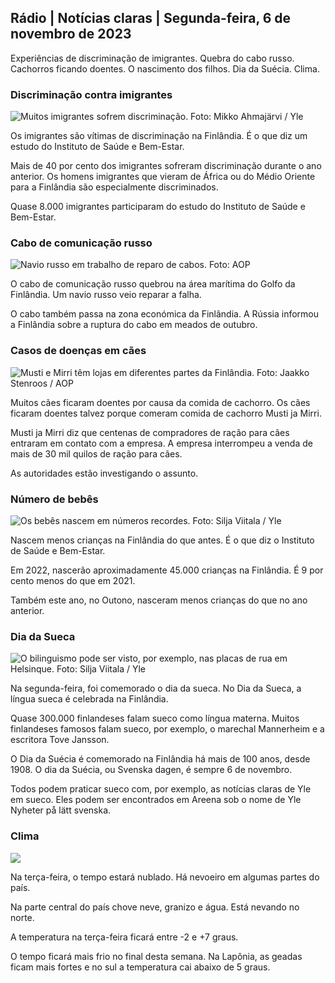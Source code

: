 ## Rádio \| Notícias claras \| Segunda-feira, 6 de novembro de 2023

Experiências de discriminação de imigrantes. Quebra do cabo russo. Cachorros ficando doentes. O nascimento dos filhos. Dia da Suécia. Clima.

### Discriminação contra imigrantes

![Muitos imigrantes sofrem discriminação. Foto: Mikko Ahmajärvi / Yle](https://images.cdn.yle.fi/image/upload/c_crop,h_2485,w_4419,x_0,y_114/ar_1.7777777777777777,c_fill,g_faces,h_675,w_1200/dpr_1.0/q_auto:eco/f_auto/fl_lossy/v1698074800/39-115894164df61298ec3e)

Os imigrantes são vítimas de discriminação na Finlândia. É o que diz um estudo do Instituto de Saúde e Bem-Estar.

Mais de 40 por cento dos imigrantes sofreram discriminação durante o ano anterior. Os homens imigrantes que vieram de África ou do Médio Oriente para a Finlândia são especialmente discriminados.

Quase 8.000 imigrantes participaram do estudo do Instituto de Saúde e Bem-Estar.

### Cabo de comunicação russo

![Navio russo em trabalho de reparo de cabos. Foto: AOP](https://images.cdn.yle.fi/image/upload/c_crop,h_3283,w_5838,x_0,y_380/ar_1.777777777777777,c_fill,g_faces,h_675,w_1200/dpr_1.0/q_auto:eco/f_auto/fl_lossy/v1699268142/39-11962776548c5acae94c)

O cabo de comunicação russo quebrou na área marítima do Golfo da Finlândia. Um navio russo veio reparar a falha.

O cabo também passa na zona económica da Finlândia. A Rússia informou a Finlândia sobre a ruptura do cabo em meados de outubro.

### Casos de doenças em cães

![Musti e Mirri têm lojas em diferentes partes da Finlândia. Foto: Jaakko Stenroos / AOP](https://images.cdn.yle.fi/image/upload/c_crop,h_2746,w_4883,x_0,y_452/ar_1.7777777777777777,c_fill,g_faces,h_675,w_1200/dpr_1.0/q_auto:eco/f_auto/fl_lossy/v1699194714/39-11960056547a6fe024cd)

Muitos cães ficaram doentes por causa da comida de cachorro. Os cães ficaram doentes talvez porque comeram comida de cachorro Musti ja Mirri.

Musti ja Mirri diz que centenas de compradores de ração para cães entraram em contato com a empresa. A empresa interrompeu a venda de mais de 30 mil quilos de ração para cães.

As autoridades estão investigando o assunto.

### Número de bebês

![Os bebês nascem em números recordes. Foto: Silja Viitala / Yle](https://images.cdn.yle.fi/image/upload/c_crop,h_2812,w_5000,x_0,y_233/ar_1.777777777777777,c_fill,g_faces,h_675,w_1200/dpr_1.0/q_auto:eco/f_auto/fl_lossy/v1697805617/39-1189261653274b0907f5)

Nascem menos crianças na Finlândia do que antes. É o que diz o Instituto de Saúde e Bem-Estar.

Em 2022, nascerão aproximadamente 45.000 crianças na Finlândia. É 9 por cento menos do que em 2021.

Também este ano, no Outono, nasceram menos crianças do que no ano anterior.

### Dia da Sueca

![O bilinguismo pode ser visto, por exemplo, nas placas de rua em Helsinque. Foto: Silja Viitala / Yle](https://images.cdn.yle.fi/image/upload/c_crop,h_2813,w_5000,x_0,y_0/ar_1.777777777777777,c_fill,g_faces,h_675,w_1200/dpr_1.0/q_auto:eco/f_auto/fl_lossy/v1615970514/39-7850546051bda715b05)

Na segunda-feira, foi comemorado o dia da sueca. No Dia da Sueca, a língua sueca é celebrada na Finlândia.

Quase 300.000 finlandeses falam sueco como língua materna. Muitos finlandeses famosos falam sueco, por exemplo, o marechal Mannerheim e a escritora Tove Jansson.

O Dia da Suécia é comemorado na Finlândia há mais de 100 anos, desde 1908. O dia da Suécia, ou Svenska dagen, é sempre 6 de novembro.

Todos podem praticar sueco com, por exemplo, as notícias claras de Yle em sueco. Eles podem ser encontrados em Areena sob o nome de Yle Nyheter på lätt svenska.

### Clima

![](https://images.cdn.yle.fi/image/upload/c_crop,h_1080,w_1919,x_0,y_0/ar_1.777777777777777,c_fill,g_faces,h_675,w_1200/dpr_1.0/q_auto:eco/f_auto/fl_lossy/v1699290254/39-119671665491c7602c1a)

Na terça-feira, o tempo estará nublado. Há nevoeiro em algumas partes do país.

Na parte central do país chove neve, granizo e água. Está nevando no norte.

A temperatura na terça-feira ficará entre -2 e +7 graus.

O tempo ficará mais frio no final desta semana. Na Lapônia, as geadas ficam mais fortes e no sul a temperatura cai abaixo de 5 graus.